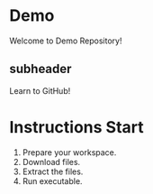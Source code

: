 # Demo

Welcome to Demo Repository!

## subheader

Learn to GitHub!

# Instructions Start

1. Prepare your workspace.
2. Download files.
3. Extract the files.
4. Run executable.

